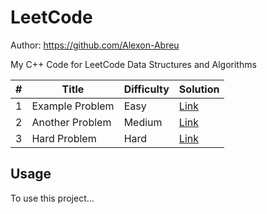 # LeetCode
Author: https://github.com/Alexon-Abreu

My C++ Code for LeetCode Data Structures and Algorithms


| #   | Title              | Difficulty | Solution   |
|-----|--------------------|------------|------------|
| 1   | Example Problem    | Easy       | [Link](#)  |
| 2   | Another Problem    | Medium     | [Link](#)  |
| 3   | Hard Problem       | Hard       | [Link](#)  |

## Usage
To use this project...
